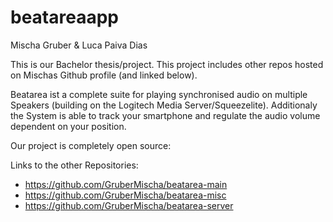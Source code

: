 # beatareaapp
Mischa Gruber & Luca Paiva Dias

This is our Bachelor thesis/project. This project includes other repos hosted on Mischas Github profile (and linked below).

Beatarea ist a complete suite for playing synchronised audio on multiple Speakers (building on the Logitech Media Server/Squeezelite). Additionaly the System is able to track your smartphone and regulate the audio volume dependent on your position.

Our project is completely open source:

Links to the other Repositories:

* https://github.com/GruberMischa/beatarea-main
* https://github.com/GruberMischa/beatarea-misc
* https://github.com/GruberMischa/beatarea-server